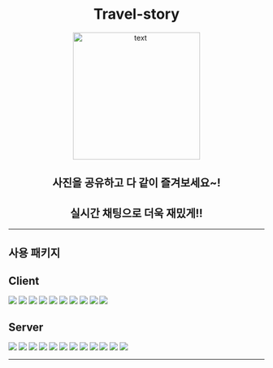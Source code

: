 <h1 align="center" > Travel-story </h1>

<p align="center">
  <img src="https://user-images.githubusercontent.com/58946982/95218769-99197680-082f-11eb-860f-9dea84cdd34f.png" alt="text" width="250" />
</p>

<h2 align="center"> 사진을 공유하고 다 같이 즐겨보세요~! </h2>
<h2 align="center"> 실시간 채팅으로 더욱 재밌게!!</h2>

---

## 사용 패키지

## Client

![](https://img.shields.io/badge/next-%5E9.5.3-brightgreen)
![](https://img.shields.io/badge/react-%5E16.13.1-green)
![](https://img.shields.io/badge/react--dom-%5E16.13.1-yellowgreen)
![](https://img.shields.io/badge/%40types%2Fnode-%5E14.11.5-yellow)
![](https://img.shields.io/badge/%40types%2Freact-%5E16.9.51-orange)
![](https://img.shields.io/badge/%40types%2Freact--dom-%5E16.9.8-red)
![](https://img.shields.io/badge/%40zeit%2Fnext--sass-%5E1.0.1-lightgrey)
![](https://img.shields.io/badge/node--sass-%5E4.14.1-blue)
![](https://img.shields.io/badge/typescript-%5E4.0.3-brightgreen)
![](https://img.shields.io/badge/tsconfig--paths--webpack--plugin-%5E3.3.0-green)

## Server

![](https://img.shields.io/badge/express-%5E4.17.1-brightgreen)
![](https://img.shields.io/badge/source--map--support-%5E0.5.19-green)
![](https://img.shields.io/badge/ts--node-%5E9.0.0-yellowgreen)
![](https://img.shields.io/badge/%40types%2Fexpress-%5E4.17.8-yellow)
![](https://img.shields.io/badge/%40typescript--eslint%2Feslint--plugin-%5E4.4.0-orange)
![](https://img.shields.io/badge/%40typescript--eslint%2Fparser-%5E4.4.0-orange)
![](https://img.shields.io/badge/eslint-%5E7.10.0-red)
![](https://img.shields.io/badge/eslint--config--prettier-%5E6.12.0-lightgrey)
![](https://img.shields.io/badge/eslint--plugin--prettier-%5E3.1.4-blue)
![](https://img.shields.io/badge/nodemon-%5E2.0.4-brightgreen)
![](https://img.shields.io/badge/typescript-%5E4.0.3-yellowgreen)
![](https://img.shields.io/badge/webpack-%5E4.44.2-yellow)

---
